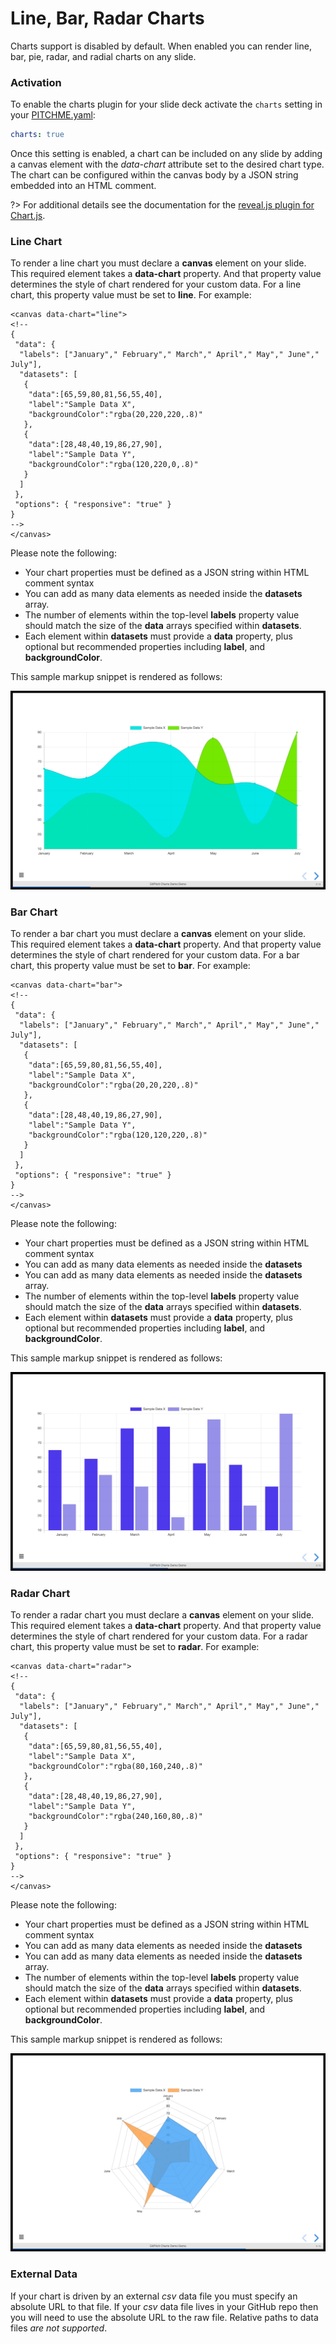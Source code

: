 # Line, Bar, Radar Charts

Charts support is disabled by default. When enabled you can render line, bar, pie, radar, and radial charts on any slide.

### Activation

To enable the charts plugin for your slide deck activate the `charts` setting in your [PITCHME.yaml](/conventions/pitchme-yaml.md):

```yaml
charts: true
```

Once this setting is enabled, a chart can be included on any slide by adding a canvas element with the _data-chart_ attribute set to the desired chart type. The chart can be configured within the canvas body by a JSON string embedded into an HTML comment.

?> For additional details see the documentation for the [reveal.js plugin for Chart.js](https://github.com/rajgoel/reveal.js-plugins/tree/master/chart).


### Line Chart

To render a line chart you must declare a **canvas** element on your slide. This required element takes a **data-chart** property. And that property value determines the style of chart rendered for your custom data. For a line chart, this property value must be set to **line**. For example:

```text
<canvas data-chart="line">
<!--
{
 "data": {
  "labels": ["January"," February"," March"," April"," May"," June"," July"],
  "datasets": [
   {
    "data":[65,59,80,81,56,55,40],
    "label":"Sample Data X",
    "backgroundColor":"rgba(20,220,220,.8)"
   },
   {
    "data":[28,48,40,19,86,27,90],
    "label":"Sample Data Y",
    "backgroundColor":"rgba(120,220,0,.8)"
   }
  ]
 },
 "options": { "responsive": "true" }
}
-->
</canvas>
```

Please note the following:

- Your chart properties must be defined as a JSON string within HTML comment syntax
- You can add as many data elements as needed inside the **datasets** array.
- The number of elements within the top-level **labels** property value should match the size of the **data** arrays specified within **datasets**.
- Each element within **datasets** must provide a **data** property, plus optional but recommended properties including **label**, and **backgroundColor**.

This sample markup snippet is rendered as follows:

![Sample slide demonstrating a line chart](../_images/charts-line-sample.jpg)

### Bar Chart

To render a bar chart you must declare a **canvas** element on your slide. This required element takes a **data-chart** property. And that property value determines the style of chart rendered for your custom data. For a bar chart, this property value must be set to **bar**. For example:

```text
<canvas data-chart="bar">
<!--
{
 "data": {
  "labels": ["January"," February"," March"," April"," May"," June"," July"],
  "datasets": [
   {
    "data":[65,59,80,81,56,55,40],
    "label":"Sample Data X",
    "backgroundColor":"rgba(20,20,220,.8)"
   },
   {
    "data":[28,48,40,19,86,27,90],
    "label":"Sample Data Y",
    "backgroundColor":"rgba(120,120,220,.8)"
   }
  ]
 },
 "options": { "responsive": "true" }
}
-->
</canvas>
```

Please note the following:

- Your chart properties must be defined as a JSON string within HTML comment syntax
- You can add as many data elements as needed inside the **datasets**
- You can add as many data elements as needed inside the **datasets** array.
- The number of elements within the top-level **labels** property value should match the size of the **data** arrays specified within **datasets**.
- Each element within **datasets** must provide a **data** property, plus optional but recommended properties including **label**, and **backgroundColor**.

This sample markup snippet is rendered as follows:

![Sample slide demonstrating a bar chart](../_images/charts-bar-sample.jpg)

### Radar Chart

To render a radar chart you must declare a **canvas** element on your slide. This required element takes a **data-chart** property. And that property value determines the style of chart rendered for your custom data. For a radar chart, this property value must be set to **radar**. For example:

```text
<canvas data-chart="radar">
<!--
{
 "data": {
  "labels": ["January"," February"," March"," April"," May"," June"," July"],
  "datasets": [
   {
    "data":[65,59,80,81,56,55,40],
    "label":"Sample Data X",
    "backgroundColor":"rgba(80,160,240,.8)"
   },
   {
    "data":[28,48,40,19,86,27,90],
    "label":"Sample Data Y",
    "backgroundColor":"rgba(240,160,80,.8)"
   }
  ]
 },
 "options": { "responsive": "true" }
}
-->
</canvas>
```

Please note the following:

- Your chart properties must be defined as a JSON string within HTML comment syntax
- You can add as many data elements as needed inside the **datasets**
- You can add as many data elements as needed inside the **datasets** array.
- The number of elements within the top-level **labels** property value should match the size of the **data** arrays specified within **datasets**.
- Each element within **datasets** must provide a **data** property, plus optional but recommended properties including **label**, and **backgroundColor**.

This sample markup snippet is rendered as follows:

![Sample slide demonstrating a radar chart](../_images/charts-radar-sample.jpg)

### External Data

If your chart is driven by an external _csv_ data file you must specify an absolute URL to that file. If your _csv_ data file lives in your GitHub repo then you will need to use the absolute URL to the raw file. Relative paths to data files *are not supported*.

